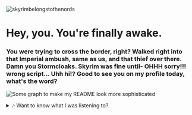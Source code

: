 ![skyrimbelongstothenords](https://github.com/ryukaizen/ryukaizen/assets/55140313/3de82c22-f397-4265-a409-13b2e766bac9)

<h1>Hey, you. You're finally awake.</h1>
<h3>You were trying to cross the border, right? Walked right into that Imperial ambush, same as us, and that thief over there. Damn you Stormcloaks. Skyrim was fine until- OHHH sorry!!! wrong script... Uhh hi!? Good to see you on my profile today, what's the word?</h3>

![Some graph to make my README look more sophisticated](https://github-readme-activity-graph.vercel.app/graph?username=ryukaizen&theme=react-dark)

<details>
<summary>🎶 Want to know what I was listening to?</summary>
        <details>
          <summary>You sure?</h4></summary>
            <details>
              <summary>You really sure?</summary>
                <details>
                  <summary>You really really sure?</summary>
                    <details>
                      <summary>You really really really- lol okay! sure go ahead ~></summary><br>
                            
![Recent Scrobbles](https://lastfm-recently-played.vercel.app/api?user=ryukaizen&count=3&width=350&love=true)                  
</details>



